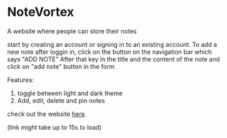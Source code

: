 # NoteVortex

A website where people can store their notes

start by creating an account or signing in to an existing account.
To add a new note after loggin in, click on the button on the navigation bar which says "ADD NOTE"
After that key in the title and the content of the note and click on "add note" button in the form

Features:
1) toggle between light and dark theme
2) Add, edit, delete and pin notes


check out the website [here](https://notevortex.onrender.com).

(link might take up to 15s to load)
